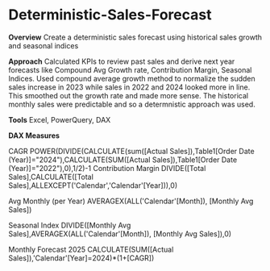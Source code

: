 # Deterministic-Sales-Forecast
**Overview**
Create a deterministic sales forecast using historical sales growth and seasonal indices


**Approach**
Calculated KPIs to review past sales and derive next year forecasts like Compound Avg Growth rate, Contribution Margin, Seasonal Indices.
Used compound average growth method to normalize the sudden sales increase in 2023 while sales in 2022 and 2024 looked more in line. This smoothed out the growth rate and made more sense. The historical monthly sales were predictable and so a determnistic approach was used.


**Tools**
Excel, PowerQuery, DAX


**DAX Measures**


CAGR
POWER(DIVIDE(CALCULATE(sum([Actual Sales]),Table1[Order Date (Year)]="2024"),CALCULATE(SUM([Actual Sales]),Table1[Order Date (Year)]="2022"),0),1/2)-1
Contribution Margin
DIVIDE([Total Sales],CALCULATE([Total Sales],ALLEXCEPT('Calendar','Calendar'[Year])),0)

Avg Monthly (per Year)
AVERAGEX(ALL('Calendar'[Month]), [Monthly Avg Sales])



Seasonal Index
DIVIDE([Monthly Avg Sales],AVERAGEX(ALL('Calendar'[Month]), [Monthly Avg Sales]),0)

Monthly Forecast 2025
CALCULATE(SUM([Actual Sales]),'Calendar'[Year]=2024)*(1+[CAGR])

